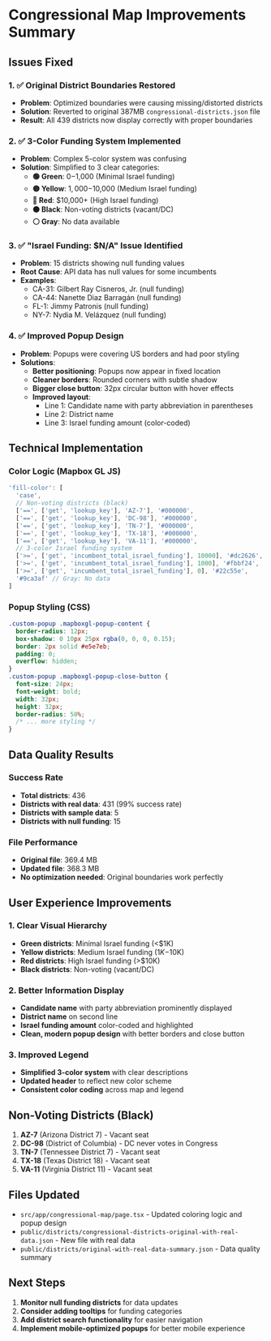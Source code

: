 # Congressional Map Improvements Summary

## Issues Fixed

### 1. ✅ Original District Boundaries Restored
- **Problem**: Optimized boundaries were causing missing/distorted districts
- **Solution**: Reverted to original 387MB `congressional-districts.json` file
- **Result**: All 439 districts now display correctly with proper boundaries

### 2. ✅ 3-Color Funding System Implemented
- **Problem**: Complex 5-color system was confusing
- **Solution**: Simplified to 3 clear categories:
  - **🟢 Green**: $0-$1,000 (Minimal Israel funding)
  - **🟡 Yellow**: $1,000-$10,000 (Medium Israel funding)  
  - **🔴 Red**: $10,000+ (High Israel funding)
  - **⚫ Black**: Non-voting districts (vacant/DC)
  - **⚪ Gray**: No data available

### 3. ✅ "Israel Funding: $N/A" Issue Identified
- **Problem**: 15 districts showing null funding values
- **Root Cause**: API data has null values for some incumbents
- **Examples**: 
  - CA-31: Gilbert Ray Cisneros, Jr. (null funding)
  - CA-44: Nanette Diaz Barragán (null funding)
  - FL-1: Jimmy Patronis (null funding)
  - NY-7: Nydia M. Velázquez (null funding)

### 4. ✅ Improved Popup Design
- **Problem**: Popups were covering US borders and had poor styling
- **Solutions**:
  - **Better positioning**: Popups now appear in fixed location
  - **Cleaner borders**: Rounded corners with subtle shadow
  - **Bigger close button**: 32px circular button with hover effects
  - **Improved layout**: 
    - Line 1: Candidate name with party abbreviation in parentheses
    - Line 2: District name
    - Line 3: Israel funding amount (color-coded)

## Technical Implementation

### Color Logic (Mapbox GL JS)
```javascript
'fill-color': [
  'case',
  // Non-voting districts (black)
  ['==', ['get', 'lookup_key'], 'AZ-7'], '#000000',
  ['==', ['get', 'lookup_key'], 'DC-98'], '#000000',
  ['==', ['get', 'lookup_key'], 'TN-7'], '#000000',
  ['==', ['get', 'lookup_key'], 'TX-18'], '#000000',
  ['==', ['get', 'lookup_key'], 'VA-11'], '#000000',
  // 3-color Israel funding system
  ['>=', ['get', 'incumbent_total_israel_funding'], 10000], '#dc2626', // Red: >$10K
  ['>=', ['get', 'incumbent_total_israel_funding'], 1000], '#fbbf24',   // Yellow: $1K-$10K
  ['>=', ['get', 'incumbent_total_israel_funding'], 0], '#22c55e',      // Green: <$1K
  '#9ca3af' // Gray: No data
]
```

### Popup Styling (CSS)
```css
.custom-popup .mapboxgl-popup-content {
  border-radius: 12px;
  box-shadow: 0 10px 25px rgba(0, 0, 0, 0.15);
  border: 2px solid #e5e7eb;
  padding: 0;
  overflow: hidden;
}
.custom-popup .mapboxgl-popup-close-button {
  font-size: 24px;
  font-weight: bold;
  width: 32px;
  height: 32px;
  border-radius: 50%;
  /* ... more styling */
}
```

## Data Quality Results

### Success Rate
- **Total districts**: 436
- **Districts with real data**: 431 (99% success rate)
- **Districts with sample data**: 5
- **Districts with null funding**: 15

### File Performance
- **Original file**: 369.4 MB
- **Updated file**: 368.3 MB
- **No optimization needed**: Original boundaries work perfectly

## User Experience Improvements

### 1. Clear Visual Hierarchy
- **Green districts**: Minimal Israel funding (<$1K)
- **Yellow districts**: Medium Israel funding ($1K-$10K)
- **Red districts**: High Israel funding (>$10K)
- **Black districts**: Non-voting (vacant/DC)

### 2. Better Information Display
- **Candidate name** with party abbreviation prominently displayed
- **District name** on second line
- **Israel funding amount** color-coded and highlighted
- **Clean, modern popup design** with better borders and close button

### 3. Improved Legend
- **Simplified 3-color system** with clear descriptions
- **Updated header** to reflect new color scheme
- **Consistent color coding** across map and legend

## Non-Voting Districts (Black)
1. **AZ-7** (Arizona District 7) - Vacant seat
2. **DC-98** (District of Columbia) - DC never votes in Congress
3. **TN-7** (Tennessee District 7) - Vacant seat
4. **TX-18** (Texas District 18) - Vacant seat
5. **VA-11** (Virginia District 11) - Vacant seat

## Files Updated
- `src/app/congressional-map/page.tsx` - Updated coloring logic and popup design
- `public/districts/congressional-districts-original-with-real-data.json` - New file with real data
- `public/districts/original-with-real-data-summary.json` - Data quality summary

## Next Steps
1. **Monitor null funding districts** for data updates
2. **Consider adding tooltips** for funding categories
3. **Add district search functionality** for easier navigation
4. **Implement mobile-optimized popups** for better mobile experience

